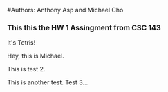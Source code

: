#Authors: Anthony Asp and Michael Cho
### This this the HW 1 Assingment from CSC 143

It's Tetris!

Hey, this is Michael.

This is test 2.


This is another test. Test 3...